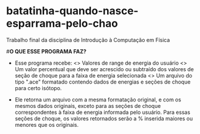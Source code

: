 # batatinha-quando-nasce-esparrama-pelo-chao

Trabalho final da disciplina de Introdução à Computação em Física


#**O QUE ESSE PROGRAMA FAZ?**

*   Esse programa recebe:
      <> Valores de range de energia do usuário
      <> Um valor percentual que deve ser acrescido ou subtraído dos valores de seção de choque para a faixa de energia selecionada
      <> Um arquivo do tipo ".ace" formatado contendo dados de energias e seções de choque para certo isótopo.

*   Ele retorna um arquivo com a mesma formatação original, e com os mesmos dados originais, exceto para as seções de choque correspondentes à faixa de energia informada pelo usuário. Para essas seções de choque, os valores retornados serão a % inserida maiores ou menores que os originais.
